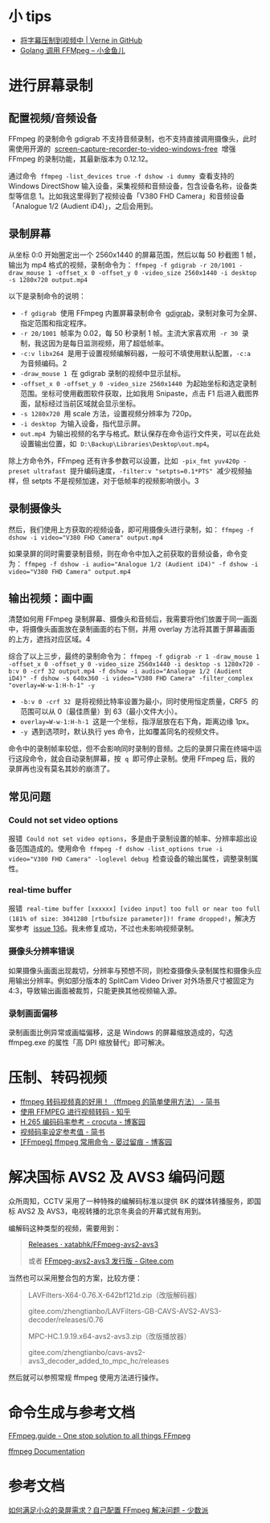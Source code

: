 # 小 tips

- [将字幕压制到视频中 | Verne in GitHub](https://einverne.github.io/post/2022/10/embedded-subtitle-into-video.html)
- [Golang 调用 FFMpeg – 小金鱼儿](https://haoyu.love/blog1394.html)

# 进行屏幕录制

## 配置视频/音频设备

FFmpeg 的录制命令 gdigrab 不支持音频录制，也不支持直接调用摄像头，此时需使用开源的  [screen-capture-recorder-to-video-windows-free](https://github.com/rdp/screen-capture-recorder-to-video-windows-free/releases)  增强 FFmpeg 的录制功能，其最新版本为 0.12.12。

通过命令  `ffmpeg -list_devices true -f dshow -i dummy`  查看支持的 Windows DirectShow 输入设备，采集视频和音频设备，包含设备名称，设备类型等信息 1。比如我这里得到了视频设备「V380 FHD Camera」和音频设备「Analogue 1/2 (Audient iD4)」，之后会用到。

## 录制屏幕

从坐标 0:0 开始圈定出一个 2560x1440 的屏幕范围，然后以每 50 秒截图 1 帧，输出为 mp4 格式的视频，录制命令为： `ffmpeg -f gdigrab -r 20/1001 -draw_mouse 1 -offset_x 0 -offset_y 0 -video_size 2560x1440 -i desktop -s 1280x720 output.mp4`

以下是录制命令的说明：

- `-f gdigrab`  使用 FFmpeg 内置屏幕录制命令  [gdigrab](https://ffmpeg.org/ffmpeg-all.html#gdigrab)，录制对象可为全屏、指定范围和指定程序。
- `-r 20/1001`  帧率为 0.02，每 50 秒录制 1 帧。主流大家喜欢用  `-r 30`  录制，我这因为是每日监测视频，用了超低帧率。
- `-c:v libx264`  是用于设置视频编解码器，一般可不填使用默认配置，`-c:a`  为音频编码。2
- `-draw_mouse 1`  在 gdigrab 录制的视频中显示鼠标。
- `-offset_x 0 -offset_y 0 -video_size 2560x1440`  为起始坐标和选定录制范围。坐标可使用截图软件获取，比如我用 Snipaste，点击 F1 后进入截图界面，鼠标经过当前区域就会显示坐标。
- `-s 1280x720`  用 scale 方法，设置视频分辨率为 720p。
- `-i desktop`  为输入设备，指代显示屏。
- `out.mp4`  为输出视频的名字与格式。默认保存在命令运行文件夹，可以在此处设置输出位置，如  `D:\Backup\Libraries\Desktop\out.mp4`。

除上方命令外，FFmpeg 还有许多参数可以设置，比如  `-pix_fmt yuv420p -preset ultrafast`  提升编码速度，`-filter:v "setpts=0.1*PTS"`  减少视频抽样，但 setpts 不是视频加速，对于低帧率的视频影响很小。3

## 录制摄像头

然后，我们使用上方获取的视频设备，即可用摄像头进行录制，如： `ffmpeg -f dshow -i video="V380 FHD Camera" output.mp4`

如果录屏的同时需要录制音频，则在命令中加入之前获取的音频设备，命令变为： `ffmpeg -f dshow -i audio="Analogue 1/2 (Audient iD4)" -f dshow -i video="V380 FHD Camera" output.mp4`

## 输出视频：画中画

清楚如何用 FFmpeg 录制屏幕、摄像头和音频后，我需要将他们放置于同一画面中，将摄像头画面放在录制画面的右下侧，并用 overlay 方法将其置于屏幕画面的上方，遮挡对应区域。4

综合了以上三步，最终的录制命令为： `ffmpeg -f gdigrab -r 1 -draw_mouse 1 -offset_x 0 -offset_y 0 -video_size 2560x1440 -i desktop -s 1280x720 -b:v 0 -crf 32 output.mp4 -f dshow -i audio="Analogue 1/2 (Audient iD4)" -f dshow -s 640x360 -i video="V380 FHD Camera" -filter_complex "overlay=W-w-1:H-h-1" -y`

- `-b:v 0 -crf 32`  是将视频比特率设置为最小，同时使用恒定质量，CRF5  的范围可以从 0（最佳质量）到 63（最小文件大小）。
- `overlay=W-w-1:H-h-1`  这是一个坐标，指浮层放在右下角，距离边缘 1px。
- `-y`  遇到选项时，默认执行 yes 命令，比如覆盖同名的视频文件。

命令中的录制帧率较低，但不会影响同时录制的音频。之后的录屏只需在终端中运行这段命令，就会自动录制屏幕，按  `q`  即可停止录制。使用 FFmpeg 后，我的录屏再也没有莫名其妙的崩溃了。

## 常见问题

### Could not set video options

报错  `Could not set video options`，多是由于录制设置的帧率、分辨率超出设备范围造成的。使用命令  `ffmpeg -f dshow -list_options true -i video="V380 FHD Camera" -loglevel debug`  检查设备的输出属性，调整录制属性。

### real-time buffer

报错  `real-time buffer [xxxxxx] [video input] too full or near too full (181% of size: 3041280 [rtbufsize parameter])! frame dropped!`，解决方案参考  [issue 136](https://github.com/rdp/screen-capture-recorder-to-video-windows-free/issues/136)。我未修复成功，不过也未影响视频录制。

### 摄像头分辨率错误

如果摄像头画面出现裁切，分辨率与预想不同，则检查摄像头录制属性和摄像头应用输出分辨率。例如部分版本的 SplitCam Video Driver 对外场景尺寸被固定为 4:3，导致输出画面被裁剪，只能更换其他视频输入源。

### 录制画面偏移

录制画面比例异常或画幅偏移，这是 Windows 的屏幕缩放造成的，勾选 ffmpeg.exe 的属性「高 DPI 缩放替代」即可解决。

# 压制、转码视频

- [ffmpeg 转码视频真的好用！（ffmpeg 的简单使用方法） - 简书](https://www.jianshu.com/p/4f399b9dfb43)
- [使用 FFMPEG 进行视频转码 - 知乎](https://zhuanlan.zhihu.com/p/162352065)
- [H.265 编码码率参考 - crocuta - 博客园](https://www.cnblogs.com/crocuta/p/13199341.html)
- [视频码率设定参考值 - 简书](https://www.jianshu.com/p/be38f54dafcb)
- [[FFmpeg] ffmpeg 常用命令 - 晏过留痕 - 博客园](https://www.cnblogs.com/frost-yen/p/5848781.html)

# 解决国标 AVS2 及 AVS3 编码问题

众所周知，CCTV 采用了一种特殊的编解码标准以提供 8K 的媒体转播服务，即国标 AVS2 及 AVS3，电视转播的北京冬奥会的开幕式就有用到。

编解码这种类型的视频，需要用到：

> [Releases · xatabhk/FFmpeg-avs2-avs3](https://github.com/xatabhk/FFmpeg-avs2-avs3/releases)
>
> 或者 [FFmpeg-avs2-avs3 发行版 - Gitee.com](https://gitee.com/zhengtianbo/FFmpeg-avs2-avs3/releases)

当然也可以采用整合包的方案，比较方便：

> LAVFilters-X64-0.76.X-642bf121d.zip（改版解码器）
>
> gitee.com/zhengtianbo/LAVFilters-GB-CAVS-AVS2-AVS3-decoder/releases/0.76
>
> MPC-HC.1.9.19.x64-avs2-avs3.zip（改版播放器）
>
> gitee.com/zhengtianbo/cavs-avs2-avs3_decoder_added_to_mpc_hc/releases

然后就可以参照常规 ffmpeg 使用方法进行操作。

# 命令生成与参考文档

[FFmpeg.guide - One stop solution to all things FFmpeg](https://ffmpeg.guide/)

[ffmpeg Documentation](https://ffmpeg.org/ffmpeg.html)

# 参考文档

[如何满足小众的录屏需求？自己配置 FFmpeg 解决问题 - 少数派](https://sspai.com/post/76637)
